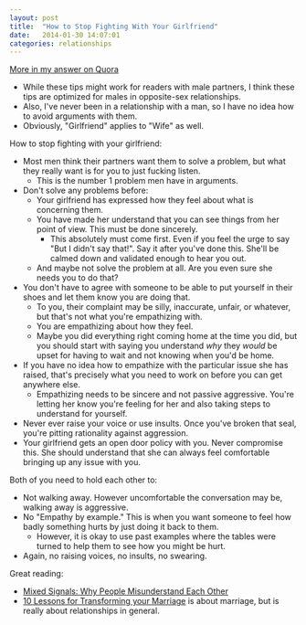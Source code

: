 ```yaml
---
layout: post
title:  "How to Stop Fighting With Your Girlfriend"
date:   2014-01-30 14:07:01
categories: relationships
---
```


[More in my answer on Quora](https://www.quora.com/How-can-I-not-argue-with-my-girlfriend/answer/Adam-Kochanowicz)

- While these tips might work for readers with male partners, I think these tips are optimized for males in opposite-sex relationships.
- Also, I've never been in a relationship with a man, so I have no idea how to avoid arguments with them.
- Obviously, "Girlfriend" applies to "Wife" as well.

How to stop fighting with your girlfriend:

- Most men think their partners want them to solve a problem, but what they really want is for you to just fucking listen.
  - This is the number 1 problem men have in arguments.
- Don't solve any problems before:
  - Your girlfriend has expressed how they feel about what is concerning them.
  - You have made her understand that you can see things from her point of view. This must be done sincerely.
    - This absolutely must come first. Even if you feel the urge to say "But I didn't say that!". Say it after you've done this. She'll be calmed down and validated enough to hear you out.
  - And maybe not solve the problem at all. Are you even sure she needs you to do that?
- You don't have to agree with someone to be able to put yourself in their shoes and let them know you are doing that.
  - To you, their complaint may be silly, inaccurate, unfair, or whatever, but that's not what you're empathizing with.
  - You are empathizing about how they feel.
  - Maybe you did everything right coming home at the time you did, but you should start with saying you understand *why* they *would* be upset for having to wait and not knowing when you'd be home.
- If you have no idea how to empathize with the particular issue she has raised, that's precisely what you need to work on before you can get anywhere else.
  - Empathizing needs to be sincere and not passive aggressive. You're letting her know you're feeling for her and also taking steps to understand for yourself.
- Never ever raise your voice or use insults. Once you've broken that seal, you're pitting rationality against aggression.
- Your girlfriend gets an open door policy with you. Never compromise this. She should understand that she can always feel comfortable bringing up any issue with you.

Both of you need to hold each other to:

- Not walking away. However uncomfortable the conversation may be, walking away is aggressive.
- No "Empathy by example." This is when you want someone to feel how badly something hurts by just doing it back to them.
  - However, it is okay to use past examples where the tables were turned to help them to see how you might be hurt.
- Again, no raising voices, no insults, no swearing.

Great reading:

- [Mixed Signals: Why People Misunderstand Each Other](http://www.theatlantic.com/health/archive/2015/04/mixed-signals-why-people-misunderstand-each-other/391053/?single_page=true)
- [10 Lessons for Transforming your Marriage](http://www.amazon.com/Lessons-Transform-Your-Marriage-Strengthening/dp/1400050197) is about marriage, but is really about relationships in general.

